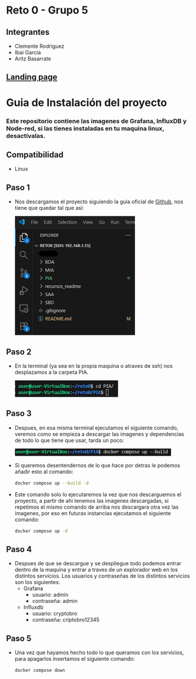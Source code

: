 # Reto 0 - Grupo 5
## Integrantes
- Clemente Rodriguez
- Ibai Garcia
- Aritz Basarrate

## **[Landing page](https://ai-somorrostro.github.io/reto0)**

# Guia de Instalación del proyecto
### Este repositorio contiene las imagenes de Grafana, InfluxDB y Node-red, si las tienes instaladas en tu maquina linux, desactivalas.
## Compatibilidad
 - Linux

## Paso 1
 - Nos descargamos el proyecto siguiendo la guia oficial de [Github](https://url-del-enlace.com), nos tiene que quedar tal que así:

    ![Arbol proyecto](recursos_readme/tree.png)

## Paso 2
 - En la terminal (ya sea en la propia maquina o atraves de ssh) nos desplazamos a la carpeta PIA.

    ![terminal_1](recursos_readme/terminal_1.png)

## Paso 3
 - Despues, en esa misma terminal ejecutamos el siguiente comando, veremos como se empieza a descargar las imagenes y dependencias de todo lo que tiene que usar, tarda un poco:

    ![terminal_2](recursos_readme/terminal_2.png)

 - Si queremos desentendernos de lo que hace por detras le podemos añadir esto al comando:
    ```bash
    docker compose up --build -d
    ```
 - Este comando solo lo ejecutaremos la vez que nos descarguemos el proyecto, a partir de ahi tenemos las imagenes descargadas, si repetimos el mismo comando de arriba nos descargara otra vez las imagenes, por eso en futuras instancias ejecutamos el siguiente comando:
    ```bash
    docker compose up -d
    ```
## Paso 4
 - Despues de que se descargue y se despliegue todo podemos entrar dentro de la maquina y entrar a traves de un explorador web en los distintos servicios. Los usuarios y contraseñas de los distintos servicios son los siguientes:
     - Grafana
        - usuario: admin
        - contraseña: admin
     - Influxdb
        - usuario: cryptobro
        - contraseña: criptobro12345

## Paso 5
 - Una vez que hayamos hecho todo lo que queramos con los servicios, para apagarlos insertamos el siguiente comando:
    ```bash
    docker compose down
    ```